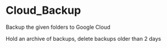 # Cloud_Backup

Backup the given folders to Google Cloud 

Hold an archive of backups, delete backups older than 2 days